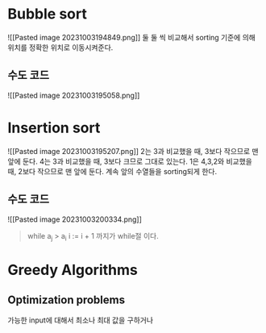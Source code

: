 # Bubble sort
![[Pasted image 20231003194849.png]]
둘 둘 씩 비교해서 sorting 기준에 의해 위치를 정확한 위치로 이동시켜준다.

## 수도 코드
![[Pasted image 20231003195058.png]]
# Insertion sort
![[Pasted image 20231003195207.png]]
2는 3과 비교했을 때, 3보다 작으므로 맨 앞에 둔다.
4는 3과 비교했을 때, 3보다 크므로 그대로 있는다.
1은 4,3,2와 비교했을 때, 2보다 작으므로 맨 앞에 둔다.
계속 앞의 수열들을 sorting되게 한다.

## 수도 코드
![[Pasted image 20231003200334.png]]
> while a<sub>j</sub> > a<sub>i</sub>
> i := i + 1 까지가 while절 이다.

# Greedy Algorithms
## Optimization problems
가능한 input에 대해서 최소나 최대 값을 구하거나








